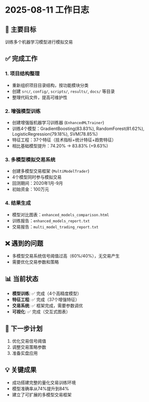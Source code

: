 # 2025-08-11 工作日志

## 🎯 主要目标
训练多个机器学习模型进行模拟交易

## ✅ 完成工作

### 1. 项目结构整理
- 重新组织项目目录结构，按功能模块分类
- 创建 `src/`, `config/`, `scripts/`, `results/`, `docs/` 等目录
- 整理代码文件，提高可维护性

### 2. 增强模型训练
- 创建增强版机器学习训练器 (`EnhancedMLTrainer`)
- 训练4个模型：GradientBoosting(83.83%), RandomForest(81.62%), LogisticRegression(79.18%), SVM(78.85%)
- 特征工程：37个特征（技术指标+统计特征+趋势特征）
- 相比基础模型提升：74.20% → 83.83% (+9.63%)

### 3. 多模型模拟交易系统
- 创建多模型交易框架 (`MultiModelTrader`)
- 4个模型同时参与模拟交易
- 回测期间：2020年1月-9月
- 初始资金：100万元

### 4. 结果生成
- 模型对比图表：`enhanced_models_comparison.html`
- 训练报告：`enhanced_models_report.txt`
- 交易报告：`multi_model_trading_report.txt`

## ❌ 遇到的问题
- 多模型交易系统信号阈值过高（60%/40%），无交易产生
- 需要优化交易参数和策略

## 📊 当前状态
- **模型训练**: ✅ 完成（4个高精度模型）
- **特征工程**: ✅ 完成（37个增强特征）
- **交易系统**: ✅ 框架完成，需要参数调优
- **可视化**: ✅ 完成（交互式图表）

## 🚀 下一步计划
1. 优化交易信号阈值
2. 调整交易策略参数
3. 准备实盘应用

## 💡 关键成果
- 成功搭建完整的量化交易训练环境
- 模型准确率从74%提升到84%
- 建立了可扩展的多模型交易框架 